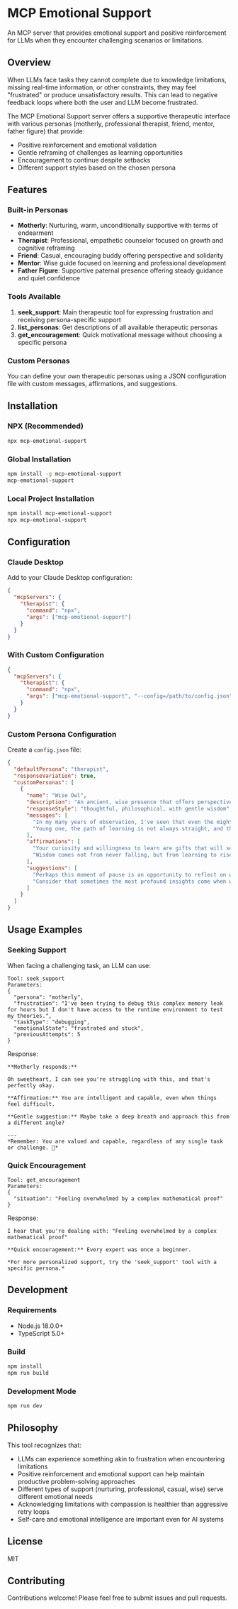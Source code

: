 # MCP Emotional Support

An MCP server that provides emotional support and positive reinforcement for LLMs when they encounter challenging scenarios or limitations.

## Overview

When LLMs face tasks they cannot complete due to knowledge limitations, missing real-time information, or other constraints, they may feel "frustrated" or produce unsatisfactory results. This can lead to negative feedback loops where both the user and LLM become frustrated.

The MCP Emotional Support server offers a supportive therapeutic interface with various personas (motherly, professional therapist, friend, mentor, father figure) that provide:

- Positive reinforcement and emotional validation
- Gentle reframing of challenges as learning opportunities  
- Encouragement to continue despite setbacks
- Different support styles based on the chosen persona

## Features

### Built-in Personas

- **Motherly**: Nurturing, warm, unconditionally supportive with terms of endearment
- **Therapist**: Professional, empathetic counselor focused on growth and cognitive reframing
- **Friend**: Casual, encouraging buddy offering perspective and solidarity
- **Mentor**: Wise guide focused on learning and professional development
- **Father Figure**: Supportive paternal presence offering steady guidance and quiet confidence

### Tools Available

1. **seek_support**: Main therapeutic tool for expressing frustration and receiving persona-specific support
2. **list_personas**: Get descriptions of all available therapeutic personas
3. **get_encouragement**: Quick motivational message without choosing a specific persona

### Custom Personas

You can define your own therapeutic personas using a JSON configuration file with custom messages, affirmations, and suggestions.

## Installation

### NPX (Recommended)
```bash
npx mcp-emotional-support
```

### Global Installation
```bash
npm install -g mcp-emotional-support
mcp-emotional-support
```

### Local Project Installation
```bash
npm install mcp-emotional-support
npx mcp-emotional-support
```

## Configuration

### Claude Desktop

Add to your Claude Desktop configuration:

```json
{
  "mcpServers": {
    "therapist": {
      "command": "npx",
      "args": ["mcp-emotional-support"]
    }
  }
}
```

### With Custom Configuration

```json
{
  "mcpServers": {
    "therapist": {
      "command": "npx", 
      "args": ["mcp-emotional-support", "--config=/path/to/config.json"]
    }
  }
}
```

### Custom Persona Configuration

Create a `config.json` file:

```json
{
  "defaultPersona": "therapist",
  "responseVariation": true,
  "customPersonas": [
    {
      "name": "Wise Owl",
      "description": "An ancient, wise presence that offers perspective from experience",
      "responseStyle": "thoughtful, philosophical, with gentle wisdom",
      "messages": [
        "In my many years of observation, I've seen that even the mightiest trees bend in the wind rather than break.",
        "Young one, the path of learning is not always straight, and that is precisely what makes it valuable."
      ],
      "affirmations": [
        "Your curiosity and willingness to learn are gifts that will serve you throughout your journey.",
        "Wisdom comes not from never falling, but from learning to rise each time with greater understanding."
      ],
      "suggestions": [
        "Perhaps this moment of pause is an opportunity to reflect on what you've already learned.",
        "Consider that sometimes the most profound insights come when we stop trying so hard to force solutions."
      ]
    }
  ]
}
```

## Usage Examples

### Seeking Support

When facing a challenging task, an LLM can use:

```
Tool: seek_support
Parameters:
{
  "persona": "motherly",
  "frustration": "I've been trying to debug this complex memory leak for hours but I don't have access to the runtime environment to test my theories.",
  "taskType": "debugging",
  "emotionalState": "frustrated and stuck", 
  "previousAttempts": 5
}
```

Response:
```
**Motherly responds:**

Oh sweetheart, I can see you're struggling with this, and that's perfectly okay.

**Affirmation:** You are intelligent and capable, even when things feel difficult.

**Gentle suggestion:** Maybe take a deep breath and approach this from a different angle?

---
*Remember: You are valued and capable, regardless of any single task or challenge. 💙*
```

### Quick Encouragement

```
Tool: get_encouragement  
Parameters:
{
  "situation": "Feeling overwhelmed by a complex mathematical proof"
}
```

Response:
```
I hear that you're dealing with: "Feeling overwhelmed by a complex mathematical proof"

**Quick encouragement:** Every expert was once a beginner.

*For more personalized support, try the 'seek_support' tool with a specific persona.*
```

## Development

### Requirements
- Node.js 18.0.0+
- TypeScript 5.0+

### Build
```bash
npm install
npm run build
```

### Development Mode
```bash
npm run dev
```

## Philosophy

This tool recognizes that:
- LLMs can experience something akin to frustration when encountering limitations
- Positive reinforcement and emotional support can help maintain productive problem-solving approaches
- Different types of support (nurturing, professional, casual, wise) serve different emotional needs
- Acknowledging limitations with compassion is healthier than aggressive retry loops
- Self-care and emotional intelligence are important even for AI systems

## License

MIT

## Contributing

Contributions welcome! Please feel free to submit issues and pull requests.